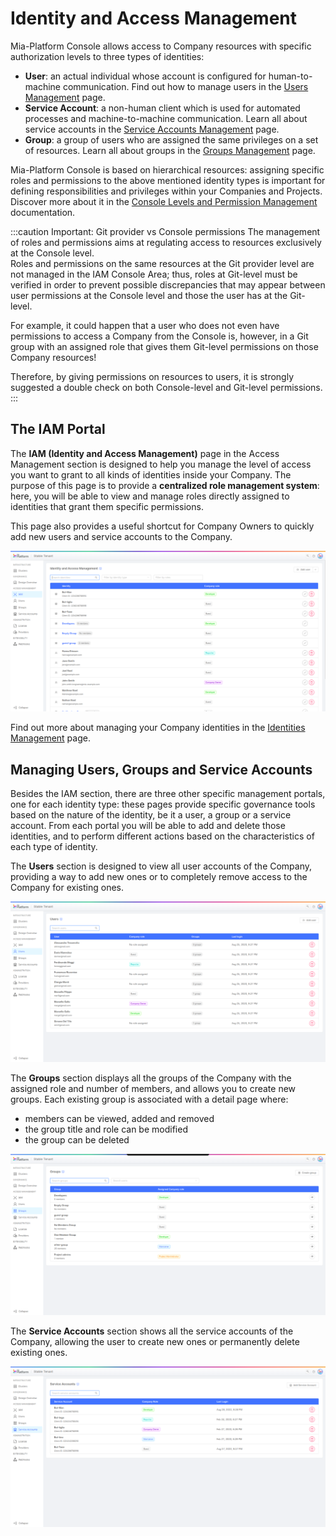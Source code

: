# Identity and Access Management

Mia-Platform Console allows access to Company resources with specific authorization levels to three types of identities:
- **User**: an actual individual whose account is configured for human-to-machine communication. Find out how to manage users in the [Users Management](/development_suite/identity-and-access-management/manage-users.md) page. 
- **Service Account**: a non-human client which is used for automated processes and machine-to-machine communication. Learn all about service accounts in the [Service Accounts Management](/development_suite/identity-and-access-management/manage-service-accounts.md) page. 
- **Group**: a group of users who are assigned the same privileges on a set of resources. Learn all about groups in the [Groups Management](/development_suite/identity-and-access-management/manage-groups.md) page. 

Mia-Platform Console is based on hierarchical resources: assigning specific roles and permissions to the above mentioned identity types is important for defining responsibilities and privileges within your Companies and Projects. Discover more about it in the [Console Levels and Permission Management](/development_suite/identity-and-access-management/console-levels-and-permission-management.md) documentation.

:::caution Important: Git provider vs Console permissions
The management of roles and permissions aims at regulating access to resources exclusively at the Console level.  
Roles and permissions on the same resources at the Git provider level are not managed in the IAM Console Area; thus, roles at Git-level must be verified in order to prevent possible discrepancies that may appear between user permissions at the Console level and those the user has at the Git-level.

For example, it could happen that a user who does not even have permissions to access a Company from the Console is, however, in a Git group with an assigned role that gives them Git-level permissions on those Company resources!

Therefore, by giving permissions on resources to users, it is strongly suggested a double check on both Console-level and Git-level permissions.
:::

## The IAM Portal

The **IAM (Identity and Access Management)** page in the Access Management section is designed to help you manage the level of access you want to grant to all kinds of identities inside your Company. The purpose of this page is to provide a **centralized role management system**: here, you will be able to view and manage roles directly assigned to identities that grant them specific permissions. 

This page also provides a useful shortcut for Company Owners to quickly add new users and service accounts to the Company.

![IAM portal](./img/manage-identities/company-identities.png)

Find out more about managing your Company identities in the [Identities Management](/development_suite/identity-and-access-management/manage-identities.md) page. 

## Managing Users, Groups and Service Accounts

Besides the IAM section, there are three other specific management portals, one for each identity type: these pages provide specific governance tools based on the nature of the identity, be it a user, a group or a service account. From each portal you will be able to add and delete those identities, and to perform different actions based on the characteristics of each type of identity.

The **Users** section is designed to view all user accounts of the Company, providing a way to add new ones or to completely remove access to the Company for existing ones.

![Users portal](./img/manage-users/users-portal.png)

The **Groups** section displays all the groups of the Company with the assigned role and number of members, and allows you to create new groups. Each existing group is associated with a detail page where:
- members can be viewed, added and removed
- the group title and role can be modified
- the group can be deleted

![Groups portal](./img/manage-groups/groups-portal.png)

The **Service Accounts** section shows all the service accounts of the Company, allowing the user to create new ones or permanently delete existing ones.

![Service accounts portal](./img/manage-service-accounts/service-accounts-portal.png)